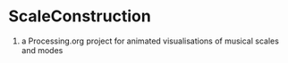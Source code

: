 # ScaleConstruction
1) a Processing.org project for animated visualisations of  musical scales and modes
